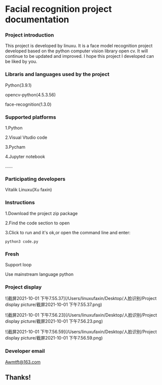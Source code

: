 # Facial recognition project documentation

### Project introduction

This project is developed by linuxu. It is a face model recognition project developed based on the python computer vision library open cv. It will continue to be updated and improved. I hope this project I developed can be liked by you.

### Libraris and languages used by the project

Python(3.9.1)

opencv-python(4.5.3.56)

face-recognition(1.3.0)

### Supported platforms

1.Python

2.Visual Vtudio code

3.Pycham

4.Jupyter notebook

......

### Participating developers

Vitalik Linuxu(Xu faxin)

### Instructions

1.Download the project zip package

2.Find the code section to open

3.Click to run and it's ok,or open the command line and enter:

```shell
python3 code.py
```

### Fresh

Support loop

Use mainstream language python

### Project display

![截屏2021-10-01 下午7.55.37](/Users/linuxufaxin/Desktop/人脸识别/Project display picture/截屏2021-10-01 下午7.55.37.png)

![截屏2021-10-01 下午7.56.23](/Users/linuxufaxin/Desktop/人脸识别/Project display picture/截屏2021-10-01 下午7.56.23.png)

![截屏2021-10-01 下午7.56.59](/Users/linuxufaxin/Desktop/人脸识别/Project display picture/截屏2021-10-01 下午7.56.59.png)

### Developer email

Awmtft@163.com

## Thanks!